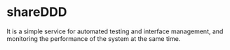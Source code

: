 # shareDDD
It is a simple service for automated testing and interface management, and monitoring the performance of the system at the same time.
